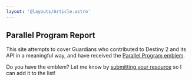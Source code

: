 ```yaml
---
layout: '@layouts/Article.astro'
---
```


## Parallel Program Report

This site attempts to cover Guardians who contributed to Destiny 2 and its API in a meaningful way, and have received
the [Parallel Program emblem][emblem].

Do you have the emblem? Let me know by [submitting your resource][contact] so I can add it to the list!

[contact]: /contact 'Submit a resource'
[emblem]: https://destinyemblemcollector.com/emblem?id=3936625542 'Parallel Program emblem'
